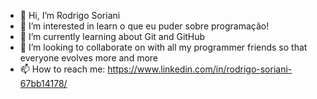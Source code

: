 - 👋 Hi, I’m Rodrigo Soriani
- 👀 I’m interested in learn o que eu puder sobre programação!
- 🌱 I’m currently learning about Git and GitHub
- 💞️ I’m looking to collaborate on with all my programmer friends so that everyone evolves more and more
- 📫 How to reach me: https://www.linkedin.com/in/rodrigo-soriani-67bb14178/

<!---
RodrigoSoriani95/RodrigoSoriani95 is a ✨ special ✨ repository because its `README.md` (this file) appears on your GitHub profile.
You can click the Preview link to take a look at your changes.
--->
